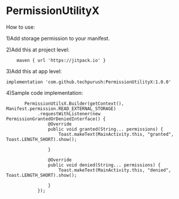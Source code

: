 # PermissionUtilityX

How to use:

1)Add storage permission to your manifest.

2)Add this at project level:

        maven { url 'https://jitpack.io' }


3)Add this at app level:

    implementation 'com.github.techpurush:PermissionUtilityX:1.0.0'


4)Sample code implementation:


           PermissionUtilsX.Builder(getContext(), Manifest.permission.READ_EXTERNAL_STORAGE)
                .requestWithListener(new PermissionGrantedOrDeniedInterface() {
                    @Override
                    public void granted(String... permissions) {
                        Toast.makeText(MainActivity.this, "granted", Toast.LENGTH_SHORT).show();

                    }

                    @Override
                    public void denied(String... permissions) {
                        Toast.makeText(MainActivity.this, "denied", Toast.LENGTH_SHORT).show();

                    }
                });
